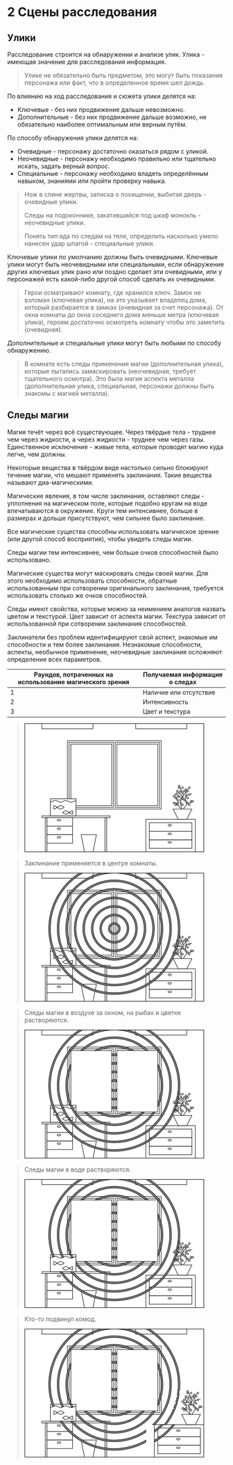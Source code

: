 # 2 Сцены расследования

## Улики

Расследование строится на обнаружении и анализе улик. Улика - имеющая значение для расследования информация.

>Улике не обязательно быть предметом, это могут быть показания персонажа или факт, что в определенное время шел дождь.

По влиянию на ход расследования и сюжета улики делятся на:
- Ключевые - без них продвижение дальше невозможно.
- Дополнительные - без них продвижение дальше возможно, не обязательно наиболее оптимальным или верным путём.

По способу обнаружения улики делятся на:
- Очевидные - персонажу достаточно оказаться рядом с уликой.
- Неочевидные - персонажу необходимо правильно или тщательно искать, задать верный вопрос.
- Специальные - персонажу необходимо владеть определённым навыком, знаниями или пройти проверку навыка.

>Нож в спине жертвы, записка о похищении, выбитая дверь - очевидные улики.
>
>Следы на подоконнике, закатившийся под шкаф монокль - неочевидные улики.
>
>Понять тип яда по следам на теле, определить насколько умело нанесен удар шпагой - специальные улики.

Ключевые улики по умолчанию должны быть очевидными.
Ключевые улики могут быть неочевидными или специальными, если обнаружение других ключевых улик рано или поздно сделает эти очевидными,
или у персонажей есть какой-либо другой способ сделать их очевидными.

>Герои осматривают комнату, где хранился ключ.
>Замок не взломан (ключевая улика), на это указывает владелец дома,
>который разбирается в замках (очевидная за счет персонажа).
>От окна комнаты до окна соседнего дома меньше метра (ключевая улика),
>героям достаточно осмотреть комнату чтобы это заметить (очевидная).

Дополнительные и специальные улики могут быть любыми по способу обнаружению.

>В комнате есть следы применения магии (дополнительная улика),
>которые пытались замаскировать (неочевидная, требует тщательного осмотра).
>Это была магия аспекта металла (дополнительная улика, специальная, персонажи должны быть знакомы с магией металла).

## Следы магии

Магия течёт через всё существующее.
Через твёрдые тела - труднее чем через жидкости, а через жидкости - труднее чем через газы.
Единственное исключение - живые тела, которые проводят магию куда легче, чем должны.

Некоторые вещества в твёрдом виде настолько сильно блокируют течение магии, что мешают применять заклинания.
Такие вещества называют диа-магическими.

Магические явления, в том числе заклинания, оставляют следы - уплотнения на магическом поле,
которые подобно кругам на воде впечатываются в окружение.
Круги тем интенсивнее, больше в размерах и дольше присутствуют, чем сильнее было заклинание.

Все магические существа способны использовать магическое зрение (или другой способ восприятия), чтобы увидеть следы магии.

Следы магии тем интенсивнее, чем больше очков способностей было использовано.

Магические существа могут маскировать следы своей магии.
Для этого необходимо использовать способности, обратные использованным при сотворении оригинального заклинания,
требуется использовать столько же очков способностей.

Следы имеют свойства, которые можно за неимением аналогов назвать цветом и текстурой.
Цвет зависит от аспекта магии. Текстура зависит от использованной при сотворении заклинания способностей.

Заклинатели без проблем идентифицируют свой аспект, знакомые им способности и тем более заклинания.
Незнакомые способности, аспекты, необычное применение, неочевидные заклинания осложняют определение всех параметров.

Раундов, потраченных на использование магического зрения | Получаемая информация о следах
---|---
1 | Наличие или отсутствие
2 | Интенсивность
3 | Цвет и текстура

>![](img/2_magic_traces_1.png)

>Заклинание применяется в центре комнаты.
>
>![](img/2_magic_traces_2.png)

>Следы магии в воздухе за окном, на рыбах и цветке растворяются. 
>
>![](img/2_magic_traces_3.png)

>Следы магии в воде растворяются.
>
>![](img/2_magic_traces_4.png)

>Кто-то подвинул комод.
>
>![](img/2_magic_traces_5.png)